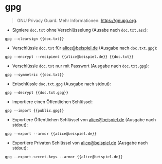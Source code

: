 # gpg

> GNU Privacy Guard.
> Mehr Informationen: <https://gnupg.org>.

- Signiere `doc.txt` ohne Verschlüsselung (Ausabe nach `doc.txt.asc`):

`gpg --clearsign {{doc.txt}}`

- Verschlüssle `doc.txt` für alice@beispiel.de (Ausgabe nach `doc.txt.gpg`):

`gpg --encrypt --recipient {{alice@beispiel.de}} {{doc.txt}}`

- Verschlüssle `doc.txt` nur mit Passwort (Ausgabe nach `doc.txt.gpg`):

`gpg --symmetric {{doc.txt}}`

- Entschlüssle `doc.txt.gpg` (Ausgabe nach stdout):

`gpg --decrypt {{doc.txt.gpg}}`

- Importiere einen Öffentlichen Schlüssel:

`gpg --import {{public.gpg}}`

- Exportiere Öffentlichen Schlüssel von alice@beispiel.de (Ausgabe nach stdout):

`gpg --export --armor {{alice@beispiel.de}}`

- Exportiere Privaten Schlüssel von alice@beispiel.de (Ausgabe nach stdout):

`gpg --export-secret-keys --armor {{alice@beispiel.de}}`
